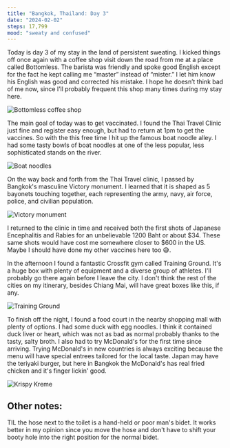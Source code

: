 ```yaml
---
title: "Bangkok, Thailand: Day 3"
date: "2024-02-02"
steps: 17,799
mood: "sweaty and confused"
---
```


Today is day 3 of my stay in the land of persistent sweating. I kicked things off once again with a coffee shop visit down the road from me at a place called Bottomless. The barista was friendly and spoke good English except for the fact he kept calling me “master” instead of “mister.” I let him know his English was good and corrected his mistake. I hope he doesn’t think bad of me now, since I’ll probably frequent this shop many times during my stay here.

![Bottomless coffee shop](/images/bottomless.jpeg)

The main goal of today was to get vaccinated. I found the Thai Travel Clinic just fine and register easy enough, but had to return at 1pm to get the vaccines. So with the this free time I hit up the famous boat noodle alley. I had some tasty bowls of boat noodles at one of the less popular, less sophisticated stands on the river.

![Boat noodles](/images/boat-noodles.jpeg)

On the way back and forth from the Thai Travel clinic, I passed by Bangkok's masculine Victory monument. I learned that it is shaped as 5 bayonets touching together, each representing the army, navy, air force, police, and civilian population.

![Victory monument](/images/victory-monument.jpeg)

I returned to the clinic in time and received both the first shots of Japanese Encephalitis and Rabies for an unbelievable 1200 Baht or about $34. These same shots would have cost me somewhere closer to $600 in the US. Maybe I should have done my other vaccines here too 😅.

In the afternoon I found a fantastic Crossfit gym called Training Ground. It's a huge box with plenty of equipment and a diverse group of athletes. I'll probably go there again before I leave the city. I don't think the rest of the cities on my itinerary, besides Chiang Mai, will have great boxes like this, if any.

![Training Ground](/images/training-ground.jpeg)

To finish off the night, I found a food court in the nearby shopping mall with plenty of options. I had some duck with egg noodles. I think it contained duck liver or heart, which was not as bad as normal probably thanks to the tasty, salty broth. I also had to try McDonald's for the first time since arriving. Trying McDonald's in new countries is always exciting because the menu will have special entrees tailored for the local taste. Japan may have the teriyaki burger, but here in Bangkok the McDonald's has real fried chicken and it's finger lickin' good.

![Krispy Kreme](/images/kk.jpeg)

## Other notes:

TIL the hose next to the toilet is a hand-held or poor man's bidet. It works better in my opinion since you move the hose and don't have to shift your booty hole into the right position for the normal bidet.
